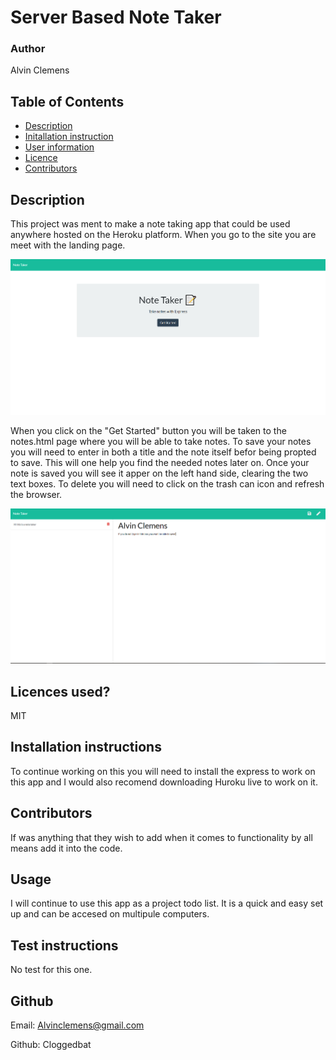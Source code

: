 # Server Based Note Taker
  
  ### Author
  Alvin Clemens    

  ## Table of Contents
  * [Description](#description)
  * [Initallation instruction](#installation)
  * [User information](#usage)
  * [Licence](#licence)
  * [Contributors](#contributors)

  
  
  ## Description
  This project was ment to make a note taking app that could be used anywhere hosted on the Heroku platform. When you go to the site you are meet with the landing page.
  
  ![ Server Based Note Taker ](notetaker.PNG)

  When you click on the "Get Started" button you will be taken to the notes.html page where you will be able to take notes. To save your notes you will need to enter in both a title and the note itself befor being propted to save. This will one help you find the needed notes later on. Once your note is saved you will see it apper on the left hand side, clearing the two text boxes. To delete you will need to click on the trash can icon and refresh the browser.
  
  ![ Server Based Note Taker ](thisisthenotetaker.PNG)


  ## Licences used?
  MIT

  ## Installation instructions
To continue working on this you will need to install the express to work on this app and I would also recomend downloading Huroku live to work on it.

  ## Contributors
  If was anything that they wish to add when it comes to functionality by all means add it into the code.

  ## Usage
  I will continue to use this app as a project todo list. It is a quick and easy set up and can be accesed on multipule computers.

  ## Test instructions
  No test for this one.

  ## Github
  

  Email: Alvinclemens@gmail.com

  Github: Cloggedbat


